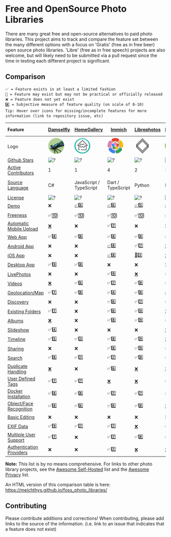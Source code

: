 # Free and OpenSource Photo Libraries

There are many great free and open-source alternatives to paid photo libraries. This project aims to track and compare the feature set between the many different options with a focus on 'Gratis' (free as in free beer) open source photo libraries. 'Libre' (free as in free speech) projects are also welcome, but will likely need to be submitted via a pull request since the time in testing each different project is significant.

## Comparison

```
✅ = Feature exists in at least a limited fashion
🚧 = Feature may exist but may not be practical or officially released
❌ = Feature does not yet exist
#️⃣ = Subjective measure of feature quality (on scale of 0-10)
Tip: Hover over icons for missing/incomplete features for more information (link to repository issue, etc)
```


| Feature                                                          | [Damselfly](https://github.com/Webreaper/Damselfly)                                             | [HomeGallery](https://github.com/xemle/home-gallery)                                                | [Immich](https://github.com/alextran1502/immich)                                         | [Librephotos](https://github.com/LibrePhotos/librephotos)                                          | [Lychee](https://github.com/LycheeOrg/Lychee)                                            | [Nextcloud Photos](https://github.com/nextcloud/photos/)                                                   | [Nextcloud Memories](https://github.com/pulsejet/memories)                                   | [Photonix](https://github.com/photonixapp/photonix)                                          | [Photofield](https://github.com/SmilyOrg/photofield)                                                      | [PiGallery2](https://github.com/bpatrik/pigallery2)                                              | [Photoprism](https://github.com/photoprism/photoprism)                                           | [Photoview](https://github.com/photoview/photoview)                                            | [Piwigo](https://github.com/Piwigo/Piwigo)                                               | [Snapcrescent](https://github.com/snapcrescent/snapcrescent)                                         |
| :----------------------------------------------------------------- | :------------------------------------------------------------------------------------------------ | ----------------------------------------------------------------------------------------------------- | ------------------------------------------------------------------------------------------ | ---------------------------------------------------------------------------------------------------- | ------------------------------------------------------------------------------------------ | ------------------------------------------------------------------------------------------------------------ | ---------------------------------------------------------------------------------------------- | ---------------------------------------------------------------------------------------------- | ----------------------------------------------------------------------------------------------------------- | -------------------------------------------------------------------------------------------------- | -------------------------------------------------------------------------------------------------- | ------------------------------------------------------------------------------------------------ | ------------------------------------------------------------------------------------------ | ------------------------------------------------------------------------------------------------------ |
| Logo                                                             | <img src="logos/damselfly.png" style="width: 50px; border-radius: 100%"  alt="Dameslfly  Logo"/> | <img src="logos/homegallery.png" style="width: 50px; border-radius: 100%"  alt="HomeGallery  Logo"/> | <img src="logos/immich.svg" style="width: 50px; border-radius: 100%"  alt="Immich Logo"/> | <img src="logos/librephotos.png" style="width: 50px; border-radius: 100%"  alt="Librephotos Logo"/> | <img src="logos/lychee.png" style="width: 50px; border-radius: 100%"  alt="Lychee Logo"/> | <img src="logos/nextcloudphotos.png" style="width: 50px; border-radius: 100%"  alt="NextcloudPhotos Logo"/> | <img src="logos/memories.svg" style="width: 50px; border-radius: 100%"  alt="Memories Logo"/> | <img src="logos/photonix.svg" style="width: 50px; border-radius: 100%"  alt="Photonix Logo"/> | <img src="logos/photofield.png" style="width: 50px; border-radius: 100%"  alt="Photofield Logo"/>          | <img src="logos/pigallery2.png" style="width: 50px; border-radius: 100%"  alt="PiGallery2 Logo"/> | <img src="logos/photoprism.png" style="width: 50px; border-radius: 100%"  alt="Photoprism Logo"/> | <img src="logos/photoview.png" style="width: 50px; border-radius: 100%"  alt="Photoview Logo"/> | <img src="logos/piwigo.png" style="width: 50px; border-radius: 100%"  alt="Piwigo Logo"/> | <img src="logos/snapcrescent.png" style="width: 50px; border-radius: 100%"  alt="Snapcrescent Logo"/> |
| [Github Stars](features.md#github-stars)                         | ![?](https://img.shields.io/github/stars/Webreaper/Damselfly?label=%20)                         | ![?](https://img.shields.io/github/stars/xemle/home-gallery?label=%20)                              | ![?](https://img.shields.io/github/stars/alextran1502/immich?label=%20)                  | ![?](https://img.shields.io/github/stars/LibrePhotos/librephotos?label=%20)                        | ![?](https://img.shields.io/github/stars/LycheeOrg/Lychee?label=%20)                     | ![?](https://img.shields.io/github/stars/nextcloud/photos?label=%20)                                       | ![?](https://img.shields.io/github/stars/pulsejet/memories?label=%20)                        | ![?](https://img.shields.io/github/stars/photonixapp/photonix?label=%20)                     | ![?](https://img.shields.io/github/stars/smilyorg/photofield?label=%20)                                   | ![?](https://img.shields.io/github/stars/bpatrik/pigallery2?label=%20)                           | ![?](https://img.shields.io/github/stars/photoprism/photoprism?label=%20)                        | ![?](https://img.shields.io/github/stars/photoview/photoview?label=%20)                        | ![?](https://img.shields.io/github/stars/Piwigo/Piwigo?label=%20)                        | ![?](https://img.shields.io/github/stars/snapcrescent/snapcrescent?label=%20)                        |
| [Active Contributors](features.md#active-contributors)           | 1                                                                                               | 1                                                                                                   | 4                                                                                        | 2                                                                                                  | 3                                                                                        | 3                                                                                                          | 1                                                                                            | 1                                                                                            | 1                                                                                                         | 1                                                                                                | 4                                                                                                | 1                                                                                              | 3                                                                                        | 1                                                                                                    |
| [Source Language](features.md#source-language)                   | C#                                                                                              | JavaScript / TypeScript                                                                             | Dart / TypeScript                                                                        | Python                                                                                             | PHP                                                                                      | JavaScript                                                                                                 | PHP / Vue                                                                                    | Python                                                                                       | Go / Vue                                                                                                  | TypeScript                                                                                       | Go                                                                                               | Typescript / Go                                                                                | PHP                                                                                      | Java / Typscript / Dart                                                                              |
| [License](features.md#license)                                   | ![?](https://img.shields.io/github/license/Webreaper/Damselfly?label=%20)                       | ![?](https://img.shields.io/github/license/xemle/home-gallery?label=%20)                            | ![?](https://img.shields.io/github/license/alextran1502/immich?label=%20)                | ![?](https://img.shields.io/github/license/LibrePhotos/librephotos?label=%20)                      | ![?](https://img.shields.io/github/license/LycheeOrg/Lychee?label=%20)                   | ![?](https://img.shields.io/github/license/nextcloud/photos?label=%20)                                     | ![?](https://img.shields.io/github/license/pulsejet/memories?label=%20)                      | ![?](https://img.shields.io/github/license/photonixapp/photonix?label=%20)                   | ![?](https://img.shields.io/github/license/smilyorg/photofield?label=%20)                                 | ![?](https://img.shields.io/github/license/bpatrik/pigallery2?label=%20)                         | ![?](https://img.shields.io/static/v1?label=%20&message=GPL-3.0&color=orange)                    | ![?](https://img.shields.io/github/license/photoview/photoview?label=%20)                      | ![?](https://img.shields.io/github/license/Piwigo/Piwigo?label=%20)                      | ![?](https://img.shields.io/github/license/snapcrescent/snapcrescent?label=%20)                      |
| [Demo](features.md#demo)                                         | ❌                                                                                              | [✅](https://demo.home-gallery.org/https://demo.photoprism.app/library/brow)6️⃣                   | [✅](https://demo.immich.app/)6️⃣                                                      | [✅](https://demo2.librephotos.com/ "User:demo Pass:demo1234")5️⃣                                | [✅](https://lycheeorg.github.io/demo/)4️⃣                                             | [✅](https://nextcloud.com/instant-trial/)4️⃣                                                            | [✅](https://demo.memories.gallery/apps/memories/)8️⃣                                      | [✅](https://demo.photonix.org/login)8️⃣                                                   | [✅](https://demo.photofield.dev/)6️⃣                                                                   | [✅](https://pigallery2.onrender.com/)8️⃣                                                      | [✅](https://demo.photoprism.app/library/browse)9️⃣                                            | [✅](https://photos.qpqp.dk/ "User:demo Pass:demo")9️⃣                                       | [✅](https://piwigo.org/demo)9️⃣                                                       | [✅](https://demo.snapcrescent.app)9️⃣                                                             |
| [Freeness](features.md#freeness)                                 | ✅🔟                                                                                            | ✅🔟                                                                                                | ✅🔟                                                                                     | ✅🔟                                                                                               | ✅🔟                                                                                     | ✅🔟                                                                                                       | ✅🔟                                                                                         | ✅🔟                                                                                         | ✅🔟                                                                                                      | ✅🔟                                                                                             | [🚧](https://photoprism.app/get)7️⃣                                                            | ✅🔟                                                                                           | ✅🔟                                                                                     | ✅🔟                                                                                                 |
| [Automatic Mobile Upload](features.md#automatic-mobile-upload)   | [❌](https://github.com/Webreaper/Damselfly/issues/40)                                          | ❌                                                                                                  | ✅7️⃣                                                                                  | ❌                                                                                                 | ❌                                                                                       | ✅7️⃣                                                                                                    | ✅7️⃣                                                                                      | ❌                                                                                           | ❌                                                                                                        | ❌                                                                                               | ✅6️⃣                                                                                          | [❌](https://github.com/photoview/photoview/issues/129)                                        | ✅7️⃣                                                                                  | ✅7️⃣                                                                                              |
| [Web App](features.md#web-app)                                   | ✅8️⃣                                                                                         | ✅8️⃣                                                                                             | ✅8️⃣                                                                                  | ✅8️⃣                                                                                            | ✅8️⃣                                                                                  | ✅7️⃣                                                                                                    | ✅9️⃣                                                                                      | ✅7️⃣                                                                                      | ✅9️⃣                                                                                                   | ✅7️⃣                                                                                          | ✅7️⃣                                                                                          | ✅8️⃣                                                                                        | ✅8️⃣                                                                                  | ✅7️⃣                                                                                              |
| [Android App](features.md#android-app)                           | ❌                                                                                              | ❌                                                                                                  | [✅](https://github.com/alextran1502/immich#step-4-run-mobile-app)8️⃣                  | ✅[7️⃣](https://github.com/savvasdalkitsis/uhuruphotos-android)                                  | [❌](https://github.com/LycheeOrg/Lychee/issues/1013)                                    | [✅](https://github.com/nextcloud/android)3️⃣                                                            | [✅](https://github.com/nextcloud/android)3️⃣                                              | ✅[4️⃣](https://github.com/photonixapp/photonix-mobile)                                    | ❌                                                                                                        | ❌                                                                                               | [🚧](https://docs.photoprism.app/user-guide/pwa/)4️⃣                                           | [🚧](https://github.com/photoview/photoview/issues/701)3️⃣                                   | [✅](https://www.piwigo.org/mobile-applications)7️⃣                                    | [✅](https://github.com/snapcrescent/snapcrescent/releases)7️⃣                                     |
| [iOS App](features.md#ios-app)                                   | ❌                                                                                              | ❌                                                                                                  | [✅](https://github.com/alextran1502/immich#step-4-run-mobile-app)8️⃣                  | [🚧](https://github.com/LibrePhotos/librephotos-mobile)3️⃣                                       | [❌](https://github.com/LycheeOrg/Lychee/issues/1013)                                    | [✅](https://github.com/nextcloud/ios)3️⃣                                                                | [✅](https://github.com/nextcloud/ios)3️⃣                                                  | ✅[4️⃣](https://github.com/photonixapp/photonix-mobile)                                    | ❌                                                                                                        | ❌                                                                                               | [🚧](https://docs.photoprism.app/user-guide/pwa/)4️⃣                                           | [✅](https://apps.apple.com/dk/app/photoview-media-gallery/id1578380271)6️⃣                  | [✅](https://www.piwigo.org/mobile-applications)7️⃣                                    | ❌                                                                                                   |
| [Desktop App](features.md#desktop-app)                           | ✅9️⃣                                                                                         | ✅8️⃣                                                                                             | ❌                                                                                       | ❌                                                                                                 | ❌                                                                                       | [✅](https://github.com/nextcloud/desktop)2️⃣                                                            | [✅](https://github.com/nextcloud/desktop)2️⃣                                              | [❌](https://github.com/photonixapp/photonix/issues/61)                                      | ❌                                                                                                        | ❌                                                                                               | ❌                                                                                               | ❌                                                                                             | ❌                                                                                       | ❌                                                                                                   |
| [LivePhotos](features.md#livephotos)                             | ❌                                                                                              | ❌                                                                                                  | ✅9️⃣                                                                                  | [❌](https://github.com/LibrePhotos/librephotos/issues/287)                                        | ✅[6️⃣](https://github.com/LycheeOrg/Lychee/issues/1283)                               | [✅️3️⃣](https://github.com/nextcloud/photos/issues/344)                                                | ✅8️⃣                                                                                      | [❌](https://github.com/photonixapp/photonix/issues/250)                                     | [❌](https://github.com/SmilyOrg/photofield/issues/52)                                                    | ❌                                                                                               | ✅7️⃣                                                                                          | [❌](https://github.com/photoview/photoview/issues/273)                                        | [❌](https://github.com/Piwigo/Piwigo/issues/1677)                                       | ❌                                                                                                   |
| [Videos](features.md#videos)                                     | [❌](https://github.com/Webreaper/Damselfly/issues/82)                                          | ✅6️⃣                                                                                             | ✅[7️⃣](https://github.com/immich-app/immich/issues/203)                               | ✅8️⃣                                                                                            | ✅6️⃣                                                                                  | ✅5️⃣                                                                                                    | ✅7️⃣                                                                                      | [❌](https://github.com/photonixapp/photonix/issues/295)                                     | [✅](https://github.com/SmilyOrg/photofield/issues/27)3️⃣                                               | ✅8️⃣                                                                                          | ✅7️⃣                                                                                          | ✅7️⃣                                                                                        | ✅4️⃣                                                                                  | ✅7️⃣                                                                                              |
| [Geolocation/Map](features.md#geolocation/map)                   | ✅7️⃣                                                                                         | ✅8️⃣                                                                                             | ✅4️⃣                                                                                  | ✅8️⃣                                                                                            | [✅5️⃣](https://github.com/LycheeOrg/Lychee/issues/1051)                               | ✅6️⃣                                                                                                    | ✅9️⃣                                                                                      | ✅9️⃣                                                                                      | ❌                                                                                                        | ✅8️⃣                                                                                          | ✅6️⃣                                                                                          | ✅8️⃣                                                                                        | ✅7️⃣                                                                                  | ❌                                                                                                   |
| [Discovery](features.md#discovery)                               | ❌                                                                                              | ❌                                                                                                  | ✅6️⃣                                                                                  | ✅7️⃣                                                                                            | ✅6️⃣                                                                                  | ✅6️⃣                                                                                                    | ✅7️⃣                                                                                      | ❌                                                                                           | ❌                                                                                                        | ❌                                                                                               | ✅6️⃣                                                                                          | ❌                                                                                             | ✅1️⃣                                                                                  | ❌                                                                                                   |
| [Existing Folders](features.md#existing-folders)                 | ✅7️⃣                                                                                         | ❌                                                                                                  | ✅[6️⃣](https://immich.app/docs/features/libraries#external-libraries)                    | ✅4️⃣                                                                                            | [❌](https://github.com/LycheeOrg/Lychee/issues/1096)                                    | ✅7️⃣                                                                                                    | ✅9️⃣                                                                                      | [❌](https://github.com/photonixapp/photonix/issues/411)                                     | ✅[4️⃣](https://github.com/SmilyOrg/photofield/issues/45)                                               | ✅5️⃣                                                                                          | ✅9️⃣                                                                                          | ✅5️⃣                                                                                        | [✅](https://github.com/Piwigo/Piwigo/issues/960)7️⃣                                   | ❌                                                                                                   |
| [Albums](features.md#albums)                                     | [❌](https://github.com/Webreaper/Damselfly/issues/238)                                         | ❌                                                                                                  | ✅8️⃣                                                                                  | ✅9️⃣                                                                                            | ✅8️⃣                                                                                  | ✅4️⃣                                                                                                    | ✅8️⃣                                                                                      | ✅5️⃣                                                                                      | ❌                                                                                                        | ✅6️⃣                                                                                          | ✅8️⃣                                                                                          | ✅6️⃣                                                                                        | ✅8️⃣                                                                                  | ✅5️⃣                                                                                              |
| [Slideshow](features.md#slideshow)                               | ✅4️⃣                                                                                              | ❌                                                                                                  | ❌                                                                                       | ❌                                                                                                 | [❌](https://github.com/LycheeOrg/Lychee/issues/949)                                     | ✅5️⃣                                                                                                    | ✅5️⃣                                                                                      | [❌](https://github.com/photonixapp/photonix/issues/427)                                     | ✅6️⃣                                                                                                   | ✅7️⃣                                                                                          | ✅6️⃣                                                                                          | [❌](https://github.com/photoview/photoview/issues/51)                                         | ✅5️⃣                                                                                  | ❌                                                                                                   |
| [Timeline](features.md#timeline)                                 | ✅5️⃣                                                                                         | ✅3️⃣                                                                                             | ✅8️⃣                                                                                  | ✅9️⃣                                                                                            | [❌](https://github.com/LycheeOrg/Lychee/issues/1050)                                    | ✅4️⃣                                                                                                    | ✅9️⃣                                                                                      | ✅5️⃣                                                                                      | ✅6️⃣                                                                                                   | ✅5️⃣                                                                                          | ✅5️⃣                                                                                          | ✅9️⃣                                                                                        | ✅3️⃣                                                                                  | ✅5️⃣                                                                                              |
| [Sharing](features.md#sharing)                                   | ❌                                                                                              | ❌                                                                                                  | ✅8️⃣                                                                                  | ✅9️⃣                                                                                            | ✅9️⃣                                                                                  | ✅8️⃣                                                                                                    | ✅8️⃣                                                                                      | ❌                                                                                           | ❌                                                                                                        | ✅7️⃣                                                                                          | ✅7️⃣                                                                                          | ✅8️⃣                                                                                        | ✅5️⃣                                                                                  | ✅5️⃣                                                                                              |
| [Search](features.md#search)                                     | ✅8️⃣                                                                                         | ✅7️⃣                                                                                             | ✅7️⃣                                                                                  | ✅8️⃣                                                                                            | ✅5️⃣                                                                                  | ✅4️⃣                                                                                                    | ✅4️⃣                                                                                      | ✅8️⃣                                                                                      | ✅9️⃣                                                                                                   | ✅7️⃣                                                                                          | ✅8️⃣                                                                                          | ✅5️⃣                                                                                        | ✅7️⃣                                                                                  | ❌                                                                                                   |
| [Duplicate Handling](features.md#duplicate-handling)             | [❌](https://github.com/Webreaper/Damselfly/issues/97)                                          | ❌                                                                                                  | ✅6️⃣                                                                                  | [❌](https://github.com/LibrePhotos/librephotos/issues/753)                                        | [❌](https://github.com/LycheeOrg/Lychee/issues/1762)                                    | ✅[6️⃣](https://apps.nextcloud.com/apps/mediadc)                                                         | ✅[6️⃣](https://apps.nextcloud.com/apps/mediadc)                                           | [❌](https://github.com/photonixapp/photonix/issues/422)                                     | ❌                                                                                                        | ✅5️⃣                                                                                          | ✅[6️⃣](https://docs.photoprism.app/user-guide/library/duplicates/)                            | [❌](https://github.com/photoview/photoview/issues/801)                                        | ✅6️⃣                                                                                  | ✅7️⃣                                                                                              |
| [User Defined Tags](features.md#photo-tagging)                   | ✅7️⃣                                                                                         | ✅7️⃣                                                                                             | [❌](https://github.com/immich-app/immich/issues/838)                                    | [❌](https://github.com/LibrePhotos/librephotos/issues/525)                                        | ✅5️⃣                                                                                  | ✅️3️⃣                                                                                                  | ✅️3️⃣                                                                                    | ✅6️⃣                                                                                      | ✅6️⃣                                                                                                   | ❌                                                                                               | ✅5️⃣                                                                                          | ❌                                                                                             | ✅7️⃣                                                                                  | ❌                                                                                                   |
| [Docker Installation](features.md#docker-installation)           | ✅8️⃣                                                                                         | ✅8️⃣                                                                                             | ✅7️⃣                                                                                  | ✅7️⃣                                                                                            | ✅7️⃣                                                                                  | [✅](https://github.com/nextcloud/all-in-one#nextcloud-all-in-one)6️⃣                                    | [✅](https://github.com/nextcloud/all-in-one#nextcloud-all-in-one)6️⃣                      | ✅8️⃣                                                                                      | ✅7️⃣                                                                                                   | ✅7️⃣                                                                                          | ✅6️⃣                                                                                          | ✅8️⃣                                                                                        | [✅](https://hub.docker.com/r/linuxserver/piwigo)7️⃣                                   | ✅8️⃣                                                                                              |
| [Object/Face Recognition](features.md#object/face-recognition)   | ✅8️⃣                                                                                         | ✅6️⃣                                                                                             | ✅6️⃣                                                                                  | ✅8️⃣                                                                                            | [❌](https://github.com/LycheeOrg/Lychee/issues/1266)                                    | [✅8️⃣](https://github.com/nextcloud/recognize)                                                          | [✅8️⃣](https://github.com/nextcloud/recognize)                                            | ✅8️⃣                                                                                      | ✅7️⃣                                                                                                   | ✅6️⃣                                                                                          | ✅9️⃣                                                                                          | ✅6️⃣                                                                                        | [✅](https://github.com/Piwigo/Piwigo/issues/1159)5️⃣                                  | ❌                                                                                                   |
| [Basic Editing](features.md#basic-editing)                       | ❌                                                                                              | ❌                                                                                                  | ❌                                                                                       | ❌                                                                                                 | ❌                                                                                       | ✅6️⃣                                                                                                    | ✅6️⃣                                                                                      | ❌                                                                                           | ❌                                                                                                        | ❌                                                                                               | ❌                                                                                               | ❌                                                                                             | ❌                                                                                       | ❌                                                                                                   |
| [EXIF Data](features.md#exif-data)                               | ✅9️⃣                                                                                         | ✅7️⃣                                                                                             | ✅7️⃣                                                                                  | [❌](https://github.com/LibrePhotos/librephotos/issues/77)                                         | ✅7️⃣                                                                                  | [❌](https://github.com/nextcloud/photos/issues/226)                                                       | ✅8️⃣                                                                                      | ✅7️⃣                                                                                      | [🚧](https://github.com/SmilyOrg/photofield/pull/59https://github.com/LibrePhotos/librephotos-mobil)3️⃣ | ✅7️⃣                                                                                          | ✅9️⃣                                                                                          | ✅7️⃣                                                                                        | ✅6️⃣                                                                                  | ✅7️⃣                                                                                              |
| [Multiple User Support](features.md#multiple-user-support)       | ✅7️⃣                                                                                         | ❌                                                                                                  | ✅7️⃣                                                                                  | ✅8️⃣                                                                                            | ✅6️⃣                                                                                  | ✅9️⃣                                                                                                    | ✅9️⃣                                                                                      | ✅7️⃣                                                                                      | [❌](https://github.com/SmilyOrg/photofield/issues/28)                                                    | ✅7️⃣                                                                                          | [❌](https://github.com/photoprism/photoprism/issues/98)                                         | ✅6️⃣                                                                                        | ✅8️⃣                                                                                  | ✅5️⃣                                                                                              |
| [Authentication Providers](features.md#authentication-providers) | ❌                                                                                              | ❌                                                                                                  | ✅7️⃣                                                                                  | [❌](https://github.com/LibrePhotos/librephotos/issues/616)                                        | [❌](https://github.com/LycheeOrg/Lychee/issues/1844)                                    | ✅9️⃣                                                                                                    | ✅9️⃣                                                                                      | [❌](https://github.com/photonixapp/photonix/issues/432)                                     | ❌                                                                                                        | [❌](https://github.com/bpatrik/pigallery2/issues/389)                                           | [🚧](https://github.com/photoprism/photoprism/issues/782)                                        | [❌](https://github.com/photoview/photoview/issues/624)                                        | ✅5️⃣                                                                                  | ❌                                                                                                   |

**Note:** This list is by no means comprehensive. For links to other photo library projects, see the [Awesome Self-Hosted](https://github.com/awesome-selfhosted/awesome-selfhosted#photo-and-video-galleries) list and the [Awesome Privacy](https://github.com/pluja/awesome-privacy#photo-storage) list.

An HTML version of this comparison table is here: https://meichthys.github.io/foss_photo_libraries/

## Contributing

Please contribute additions and corrections!
When contributing, please add links to the source of the information.
(i.e. link to an issue that indicates that a feature does not exist)
